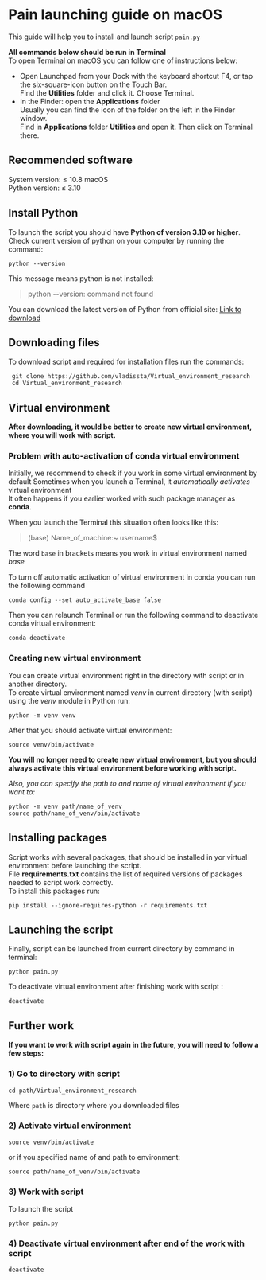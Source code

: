 # Pain launching guide on macOS

This guide will help you to install and launch script `pain.py`

**All commands below should be run in Terminal**  
To open Terminal on macOS you can follow one of instructions below:
 - Open Launchpad from your Dock with the keyboard shortcut F4, or tap the six-square-icon button on the Touch Bar.  
Find the **Utilities** folder and click it. Choose Terminal.  
 - In the Finder: open the **Applications** folder  
Usually you can find the icon of the folder on the left in the Finder window.  
Find in **Applications** folder **Utilities** and open it. Then click on Terminal there.

## Recommended software

System version:    ≤ 10.8 macOS  
Python version: ≤ 3.10

## Install Python

To launch the script you should have **Python of version 3.10 or higher**.
Check current version of python on your computer by running the command:

```commandline
python --version
```

This message means python is not installed:
> python --version: command not found

You can download the latest version of Python from official site: [Link to download](https://www.python.org/downloads/)

## Downloading files

To download script and required for installation files run the commands:

```commandline
 git clone https://github.com/vladissta/Virtual_environment_research
 cd Virtual_environment_research
```

## Virtual environment

**After downloading, it would be better to create new virtual environment, where you will work with script.**

### Problem with auto-activation of conda virtual environment

Initially, we recommend to check if you work in some virtual environment by default
Sometimes when you launch a Terminal, it _automatically activates_ virtual environment  
It often happens if you earlier worked with such package manager as **conda**.

When you launch the Terminal this situation often looks like this:
> (base) Name_of_machine:~ username$

The word `base` in brackets means you work in virtual environment named _base_

To turn off automatic activation of virtual environment in conda you can run the following command

```commandline
conda config --set auto_activate_base false
```

Then you can relaunch Terminal or run the following command to deactivate conda virtual environment:

```commandline
conda deactivate
```

### Creating new virtual environment

You can create virtual environment right in the directory with script or in another directory.    
To create virtual environment named _venv_ in current directory (with script)   
using the _venv_ module in Python run:

```commandline
python -m venv venv
```

After that you should activate virtual environment:

```commandline
source venv/bin/activate 
```

**You will no longer need to create new virtual environment, but
you should always activate this virtual environment before working with script.**

_Also, you can specify the path to and name of virtual environment if you want to:_

```commandline
python -m venv path/name_of_venv
source path/name_of_venv/bin/activate  
```

## Installing packages

Script works with several packages, that should be installed in yor virtual environment before launching the script.  
File **requirements.txt** contains the list of required versions of packages needed to script work correctly.  
To install this packages run:

```commandline
pip install --ignore-requires-python -r requirements.txt 
```

## Launching the script

Finally, script can be launched from current directory by command in terminal:

```commandline
python pain.py
```

To deactivate virtual environment after finishing work with script :

```commandline
deactivate
```

## Further work

**If you want to work with script again in the future, you will need to follow a few steps:**

### 1) Go to directory with script

```commandline
cd path/Virtual_environment_research
```

Where `path` is directory where you downloaded files

### 2) Activate virtual environment
    
```commandline
source venv/bin/activate 
```
or if you specified name of and path to environment: 
```commandline
source path/name_of_venv/bin/activate 
```
### 3) Work with script

To launch the script 
```commandline
python pain.py
```
### 4) Deactivate virtual environment after end of the work with script
    
```commandline
deactivate
```